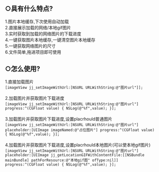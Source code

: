 ○具有什么特点?
--
1.图片本地缓存,下次使用自动加载</br>
2.直接展示加载的网络/本地gif图片</br>
3.实时获取到加载的网络图片的下载进度</br>
4.一键获取图片本地缓存,一键清空图片本地缓存</br>
5.一键获取网络图片的尺寸</br>
6.文件简单,拖进项目即可使用</br>

○怎么使用?
--
1.直接加载图片</br>
`
[imageView jj_setImageWithUrl:[NSURL URLWithString:@"图片url"]];
`</br>
</br>
2.加载图片并获取图片下载进度</br>
`
[imageView jj_setImageWithUrl:[NSURL URLWithString:@"图片url"] progress:^(CGFloat value) {
NSLog(@"%f",value);
}];
`</br>
</br>
3.加载图片并获取图片下载进度,设置placrhould普通图片</br>
`
[imageView jj_setImageWithUrl:[NSURL URLWithString:@"图片url"] placeholder:[UIImage imageNamed:@"占位图片"] progress:^(CGFloat value) {
NSLog(@"%f",value);
}];
`</br>
</br>
4.加载图片并获取图片下载进度,设置placrhould本地图片(可以使本地gif图片)</br>
`
[imageView jj_setImageWithUrl:[NSURL URLWithString:@"图片url"] placeholder:[UIImage jj_getLocationGIFWithContentFile:[[NSBundle mainBundle] pathForResource:@"本地gif图" ofType:nil]] progress:^(CGFloat value) {
NSLog(@"%f",value);
}];
`
        
        
        
        
        
        
        
        
